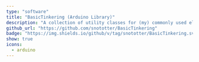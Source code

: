 ```yaml
---
type: "software"
title: "BasicTinkering (Arduino Library)"
description: "A collection of utility classes for (my) commonly used electronic components when tinkering with Arduino boards."
github_url: "https://github.com/snototter/BasicTinkering"
badge: "https://img.shields.io/github/v/tag/snototter/BasicTinkering.svg"
show: true
icons:
  - arduino
---
```


